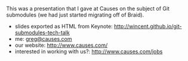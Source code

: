 This was a presentation that I gave at Causes on the subject of Git submodules
(we had just started migrating off of Braid).

- slides exported as HTML from Keynote:
  http://wincent.github.io/git-submodules-tech-talk
- me:
  greg@causes.com
- our website:
  http://www.causes.com/
- interested in working with us?:
  http://www.causes.com/jobs
